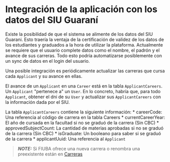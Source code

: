 # Integración de la aplicación con los datos del SIU Guaraní

Existe la posibilidad de que el sistema se alimente de los datos del 
SIU Guarani. Esto traería la ventaja de la certificación de validez de los 
datos de los estudiantes y graduados a la hora de utilizar la plataforma.
Actualmente se requiere que el usuario complete datos como el nombre, 
el padrón y el avance de sus carreras. Todo esto podría automatizarse 
posiblemente con un sync de datos en el login del usuario.

Una posible integración es periódicamente actualizar las carreras que 
cursa cada `Applicant` y su avance en ellas.

El avance de un `Applicant` en una `Career` está en la tabla `ApplicantCareers`. 
Un `Applicant` "pertenece a" un `User`. En lo concreto, habría que, para todo 
`Applicant`, obtener el dni de su `User` y actualizar sus `ApplicantCareers` 
con la información dada por el SIU.

La tabla `ApplicantCareers` contiene la siguiente información:
    * careerCode: Una referencia al código de carrera en la tabla Careers
    * currentCareerYear: El año de cursada en la facultad si no se graduó de la carrera (Sin CBC)
    * approvedSubjectCount: La cantidad de materias aprobadas si no se graduó de la carrera (Sin CBC)
    * isGraduate: Un booleano para saber si se graduó de la carrera
    * applicantUuid: Una referencia al `Applicant`


> **_NOTE:_**  Si FIUBA ofrece una nueva carrera o renombra una preexistente 
> están en [Carreras](careers.md)
